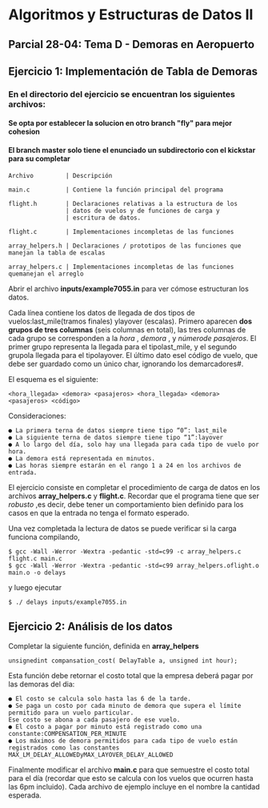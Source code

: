 # Algoritmos y Estructuras de Datos II

## Parcial 28-04: Tema D - Demoras en Aeropuerto

## Ejercicio 1: Implementación de Tabla de Demoras

### En el directorio del ejercicio se encuentran los siguientes archivos:

#### Se opta por establecer la solucion en otro branch "fly" para mejor cohesion
#### El branch master solo tiene el enunciado un subdirectorio con el kickstar para su completar
```
Archivo         | Descripción
```
```
main.c          | Contiene la función principal del programa
```
```
flight.h        | Declaraciones relativas a la estructura de los
                | datos de vuelos y de funciones de carga y
                | escritura de datos.
```
```
flight.c        | Implementaciones incompletas de las funciones
```
```
array_helpers.h | Declaraciones / prototipos de las funciones que manejan la tabla de escalas
```
```
array_helpers.c | Implementaciones incompletas de las funciones quemanejan el arreglo
```
Abrir el archivo **inputs/example7055.in** para ver cómose estructuran los datos.

Cada línea contiene los datos de llegada de dos tipos de vuelos:last_mile(tramos finales) ylayover
(escalas). Primero aparecen **dos grupos de tres columnas** (seis columnas en total), las tres columnas de
cada grupo se corresponden a la _hora_ , _demora_ , y _númerode pasajeros_. El primer grupo representa la
llegada para el tipolast_mile, y el segundo grupola llegada para el tipolayover. El último dato esel
código de vuelo, que debe ser guardado como un único char, ignorando los demarcadores#.

El esquema es el siguiente:

```
<hora_llegada> <demora> <pasajeros> <hora_llegada> <demora> <pasajeros> <código>
```
Consideraciones:

```
● La primera terna de datos siempre tiene tipo “0”: last_mile
● La siguiente terna de datos siempre tiene tipo “1”:layover
● A lo largo del día, solo hay una llegada para cada tipo de vuelo por hora.
● La demora está representada en minutos.
● Las horas siempre estarán en el rango 1 a 24 en los archivos de entrada.
```
El ejercicio consiste en completar el procedimiento de carga de datos en los archivos **array_helpers.c** y
**flight.c**. Recordar que el programa tiene que ser _robusto_ ,es decir, debe tener un comportamiento bien
definido para los casos en que la entrada no tenga el formato esperado.

Una vez completada la lectura de datos se puede verificar si la carga funciona compilando,

```
$ gcc -Wall -Werror -Wextra -pedantic -std=c99 -c array_helpers.c flight.c main.c
$ gcc -Wall -Werror -Wextra -pedantic -std=c99 array_helpers.oflight.o main.o -o delays
```

y luego ejecutar

```
$ ./ delays inputs/example7055.in
```
## Ejercicio 2: Análisis de los datos

Completar la siguiente función, definida en **array_helpers**

```
unsignedint compansation_cost( DelayTable a, unsigned int hour);
```
Esta función debe retornar el costo total que la empresa deberá pagar por las demoras del dia:

```
● El costo se calcula solo hasta las 6 de la tarde.
● Se paga un costo por cada minuto de demora que supera el límite permitido para un vuelo particular.
Ese costo se abona a cada pasajero de ese vuelo.
● El costo a pagar por minuto está registrado como una constante:COMPENSATION_PER_MINUTE
● Los máximos de demora permitidos para cada tipo de vuelo están registrados como las constantes
MAX_LM_DELAY_ALLOWEDyMAX_LAYOVER_DELAY_ALLOWED
```
Finalmente modificar el archivo **main.c** para que semuestre el costo total para el día (recordar que esto
se calcula con los vuelos que ocurren hasta las 6pm incluido). Cada archivo de ejemplo incluye en el
nombre la cantidad esperada.



